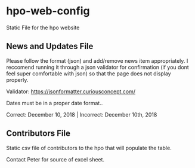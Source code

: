 # hpo-web-config
Static File for the hpo website

## News and Updates File
Please follow the format (json) and add/remove news item appropriately. I reccomend running it through a json validator for confirmation (if you dont feel super comfortable with json) so that the page does not display properly. 

Validator:
https://jsonformatter.curiousconcept.com/


Dates must be in a proper date format.. 

Correct: December 10, 2018 | Incorrect: December 10th, 2018

## Contributors File
Static csv file of contributors to the hpo that will populate the table. 

Contact Peter for source of excel sheet.


